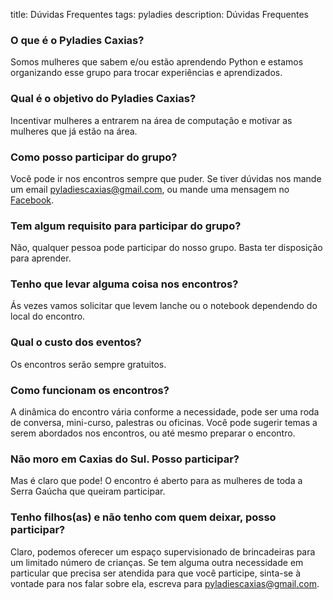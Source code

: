 title: Dúvidas Frequentes
tags: pyladies
description: Dúvidas Frequentes

### O que é o Pyladies Caxias?

Somos mulheres que sabem e/ou estão aprendendo Python e estamos organizando esse grupo para trocar experiências e aprendizados.


### Qual é o objetivo do Pyladies Caxias?

Incentivar mulheres a entrarem na área de computação e motivar as mulheres que já estão na área.

### Como posso participar do grupo?

Você pode ir nos encontros sempre que puder. Se tiver dúvidas nos mande um email
[pyladiescaxias@gmail.com](mailto:pyladiescaxias@gmail.com), ou mande uma mensagem no
[Facebook](https://www.facebook.com/Pyladies-Caxias-1858294514418047/).

### Tem algum requisito para participar do grupo?

Não, qualquer pessoa pode participar do nosso grupo. Basta ter disposição para aprender.

### Tenho que levar alguma coisa nos encontros?

Ás vezes vamos solicitar que levem lanche ou o notebook dependendo do local do encontro.

### Qual o custo dos eventos?

Os encontros serão sempre gratuitos.

### Como funcionam os encontros?

A dinâmica do encontro vária conforme a necessidade, pode ser uma roda de conversa, mini-curso, palestras ou oficinas. Você pode sugerir temas a serem abordados nos encontros, ou até mesmo preparar o encontro.

### Não moro em Caxias do Sul. Posso participar?

Mas é claro que pode! O encontro é aberto para as mulheres de toda a Serra Gaúcha que queiram participar.

### Tenho filhos(as) e não tenho com quem deixar, posso participar?

Claro, podemos oferecer um espaço supervisionado de brincadeiras para um limitado número de crianças.
Se tem alguma outra necessidade em particular que precisa ser atendida para que você participe, sinta-se à vontade para nos falar sobre
ela, escreva para [pyladiescaxias@gmail.com](mailto:pyladiescaxias@gmail.com).

